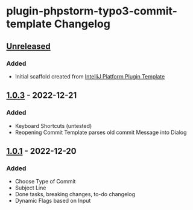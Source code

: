 <!-- Keep a Changelog guide -> https://keepachangelog.com -->

# plugin-phpstorm-typo3-commit-template Changelog

## [Unreleased]

### Added
- Initial scaffold created from [IntelliJ Platform Plugin Template](https://github.com/JetBrains/intellij-platform-plugin-template)

## [1.0.3] - 2022-12-21

### Added

- Keyboard Shortcuts (untested)
- Reopening Commit Template parses old commit Message into Dialog

## [1.0.1] - 2022-12-20

### Added

- Choose Type of Commit
- Subject Line
- Done tasks, breaking changes, to-do changelog
- Dynamic Flags based on Input

[Unreleased]: https://github.com/Inf166/plugin-phpstorm-typo3-commit-template/compare/v1.0.3...HEAD
[1.0.3]: https://github.com/Inf166/plugin-phpstorm-typo3-commit-template/commits/v1.0.3
[1.0.1]: https://github.com/Inf166/plugin-phpstorm-typo3-commit-template/commit/2fe81ec28aeb953fdea4652ea969df56581a4cdc
